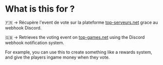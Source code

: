 # What is this for ?

🇫🇷 -> Récupère l'event de vote sur la plateforme [top-serveurs.net](https://top-serveurs.net/) grace au webhook Discord.

🇬🇧 -> Retrieves the voting event on [top-games.net](https://top-games.net/) using the Discord webhook notification system.

For example, you can use this to create something like a rewards system, and give the players ingame money when they vote.
